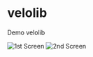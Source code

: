# velolib
Demo velolib

![1st Screen](https://user-images.githubusercontent.com/728020/51712700-efc92780-202f-11e9-8073-123ea37f37b1.png)
![2nd Screen](https://user-images.githubusercontent.com/728020/51712701-efc92780-202f-11e9-955c-bbc0195c4bc2.png)
